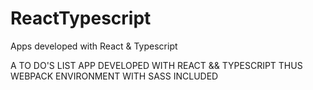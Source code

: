 # ReactTypescript
Apps developed with React &amp; Typescript 


A TO DO'S LIST APP DEVELOPED WITH REACT && TYPESCRIPT THUS WEBPACK ENVIRONMENT WITH SASS INCLUDED

